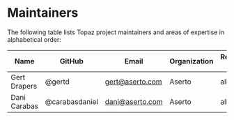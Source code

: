 # Maintainers

The following table lists Topaz project maintainers and areas of expertise in alphabetical order:

| Name | GitHub | Email | Organization | Repositories/Area of Expertise | Added/Renewed On |
| --- | --- | --- | --- | --- | --- |
| Gert Drapers | @gertd | gert@aserto.com | Aserto | all repositories | 2022-10-23 |
| Dani Carabas | @carabasdaniel | dani@aserto.com | Aserto | all repositories | 2022-10-23 |
